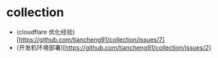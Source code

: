 # collection


- (cloudflare 优化经验)[https://github.com/tiancheng91/collection/issues/7]
- (开发机环境部署)[https://github.com/tiancheng91/collection/issues/2]
